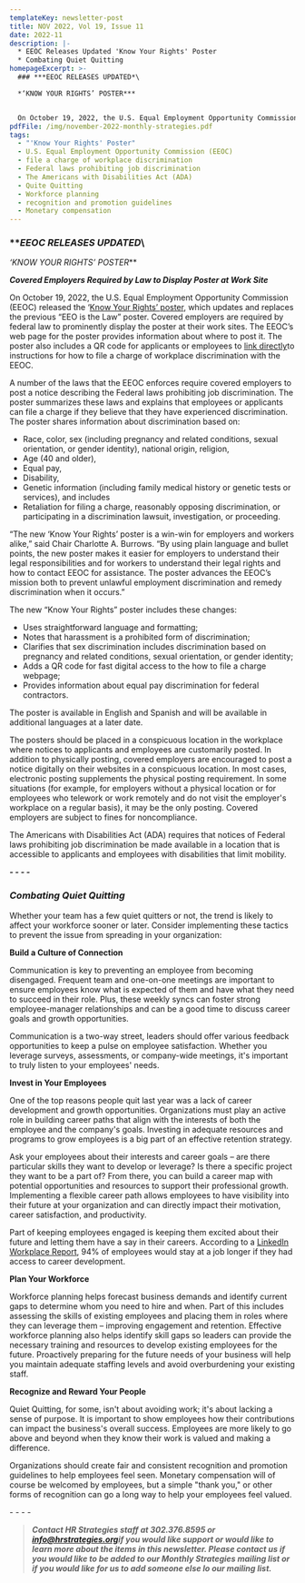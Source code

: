 ```yaml
---
templateKey: newsletter-post
title: NOV 2022, Vol 19, Issue 11
date: 2022-11
description: |-
  * EEOC Releases Updated 'Know Your Rights' Poster
  * Combating Quiet Quitting
homepageExcerpt: >-
  ### ***EEOC RELEASES UPDATED*\

  *‘KNOW YOUR RIGHTS’ POSTER***


  On October 19, 2022, the U.S. Equal Employment Opportunity Commission (EEOC) released the ‘[Know Your Rights’ poster](https://www.eeoc.gov/poster?utm_content=&utm_medium=email&utm_name=&utm_source=govdelivery&utm_term=), which updates and replaces the previous “EEO is the Law” poster. Covered employers are required by federal law to prominently display the poster at their work sites.
pdfFile: /img/november-2022-monthly-strategies.pdf
tags:
  - "'Know Your Rights' Poster"
  - U.S. Equal Employment Opportunity Commission (EEOC)
  - file a charge of workplace discrimination
  - Federal laws prohibiting job discrimination
  - The Americans with Disabilities Act (ADA)
  - Quite Quitting
  - Workforce planning
  - recognition and promotion guidelines
  - Monetary compensation
---
```

### ***EEOC RELEASES UPDATED*\
*‘KNOW YOUR RIGHTS’ POSTER***

***Covered Employers Required by Law to Display Poster at Work Site***

On October 19, 2022, the U.S. Equal Employment Opportunity Commission (EEOC) released the ‘[Know Your Rights’ poster](https://www.eeoc.gov/poster?utm_content=&utm_medium=email&utm_name=&utm_source=govdelivery&utm_term=), which updates and replaces the previous “EEO is the Law” poster. Covered employers are required by federal law to prominently display the poster at their work sites. The EEOC’s web page for the poster provides information about where to post it. The poster also includes a QR code for applicants or employees to [link directly](https://www.eeoc.gov/how-file-charge-employment-discrimination?utm_content=&utm_medium=email&utm_name=&utm_source=govdelivery&utm_term=)to instructions for how to file a charge of workplace discrimination with the EEOC.

A number of the laws that the EEOC enforces require covered employers to post a notice describing the Federal laws prohibiting job discrimination. The poster summarizes these laws and explains that employees or applicants can file a charge if they believe that they have experienced discrimination. The poster shares information about discrimination based on:

* Race, color, sex (including pregnancy and related conditions, sexual orientation, or gender identity), national origin, religion,
* Age (40 and older),
* Equal pay,
* Disability,
* Genetic information (including family medical history or genetic tests or services), and includes
* Retaliation for filing a charge, reasonably opposing discrimination, or participating in a discrimination lawsuit, investigation, or proceeding.

“The new ‘Know Your Rights’ poster is a win-win for employers and workers alike,” said Chair Charlotte A. Burrows. “By using plain language and bullet points, the new poster makes it easier for employers to understand their legal responsibilities and for workers to understand their legal rights and how to contact EEOC for assistance. The poster advances the EEOC’s mission both to prevent unlawful employment discrimination and remedy discrimination when it occurs.”

The new “Know Your Rights” poster includes these changes:

* Uses straightforward language and formatting;
* Notes that harassment is a prohibited form of discrimination;
* Clarifies that sex discrimination includes discrimination based on pregnancy and related conditions, sexual orientation, or gender identity;
* Adds a QR code for fast digital access to the how to file a charge webpage;
* Provides information about equal pay discrimination for federal contractors.

The poster is available in English and Spanish and will be available in additional languages at a later date.

The posters should be placed in a conspicuous location in the workplace where notices to applicants and employees are customarily posted. In addition to physically posting, covered employers are encouraged to post a notice digitally on their websites in a conspicuous location. In most cases, electronic posting supplements the physical posting requirement. In some situations (for example, for employers without a physical location or for employees who telework or work remotely and do not visit the employer's workplace on a regular basis), it may be the only posting. Covered employers are subject to fines for noncompliance.

The Americans with Disabilities Act (ADA) requires that notices of Federal laws prohibiting job discrimination be made available in a location that is accessible to applicants and employees with disabilities that limit mobility.

***\-﻿ - - -***

### ***Combating Quiet Quitting***

Whether your team has a few quiet quitters or not, the trend is likely to affect your workforce sooner or later. Consider implementing these tactics to prevent the issue from spreading in your organization:

**Build a Culture of Connection**

Communication is key to preventing an employee from becoming disengaged. Frequent team and one-on-one meetings are important to ensure employees know what is expected of them and have what they need to succeed in their role. Plus, these weekly syncs can foster strong employee-manager relationships and can be a good time to discuss career goals and growth opportunities.

Communication is a two-way street, leaders should offer various feedback opportunities to keep a pulse on employee satisfaction. Whether you leverage surveys, assessments, or company-wide meetings, it's important to truly listen to your employees' needs.

**Invest in Your Employees**

One of the top reasons people quit last year was a lack of career development and growth opportunities. Organizations must play an active role in building career paths that align with the interests of both the employee and the company's goals. Investing in adequate resources and programs to grow employees is a big part of an effective retention strategy.

Ask your employees about their interests and career goals – are there particular skills they want to develop or leverage? Is there a specific project they want to be a part of? From there, you can build a career map with potential opportunities and resources to support their professional growth. Implementing a flexible career path allows employees to have visibility into their future at your organization and can directly impact their motivation, career satisfaction, and productivity.

Part of keeping employees engaged is keeping them excited about their future and letting them have a say in their careers. According to a [LinkedIn Workplace Report](https://www.google.com/url?sa=t&rct=j&q=&esrc=s&source=web&cd=&cad=rja&uact=8&ved=2ahUKEwju76OLh5f6AhXGTDABHVwFCoIQFnoECAoQAQ&url=https%3A%2F%2Flearning.linkedin.com%2Fcontent%2Fdam%2Fme%2Flearning%2Fresources%2Fpdfs%2FLinkedIn-Learning-2020-Workplace-Learning-Report.pdf&usg=AOvVaw2oxTuL3N9UnjxcJrWQXVxo), 94% of employees would stay at a job longer if they had access to career development.

**Plan Your Workforce**

Workforce planning helps forecast business demands and identify current gaps to determine whom you need to hire and when. Part of this includes assessing the skills of existing employees and placing them in roles where they can leverage them – improving engagement and retention. Effective workforce planning also helps identify skill gaps so leaders can provide the necessary training and resources to develop existing employees for the future. Proactively preparing for the future needs of your business will help you maintain adequate staffing levels and avoid overburdening your existing staff.

**Recognize and Reward Your People**

Quiet Quitting, for some, isn't about avoiding work; it's about lacking a sense of purpose. It is important to show employees how their contributions can impact the business's overall success. Employees are more likely to go above and beyond when they know their work is valued and making a difference.

Organizations should create fair and consistent recognition and promotion guidelines to help employees feel seen. Monetary compensation will of course be welcomed by employees, but a simple "thank you," or other forms of recognition can go a long way to help your employees feel valued.

\-﻿ - - -

> ***Contact HR Strategies staff at 302.376.8595 or [info@hrstrategies.org](mailto:info@hrstrategies.org)if you would like support or would like to learn more about the items in this newsletter. Please contact us if you would like to be added to our Monthly Strategies mailing list or if you would like for us to add someone else lo our mailing list.***
